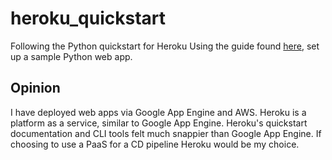 # heroku_quickstart
Following the Python quickstart for Heroku
Using the guide found [here](https://devcenter.heroku.com/articles/getting-started-with-python#introduction), set up a sample Python web app.

## Opinion
I have deployed web apps via Google App Engine and AWS.  Heroku is a platform as a service, similar to Google App Engine.  Heroku's quickstart documentation and CLI tools felt much snappier than Google App Engine.  If choosing to use a PaaS for a CD pipeline Heroku would be my choice.
